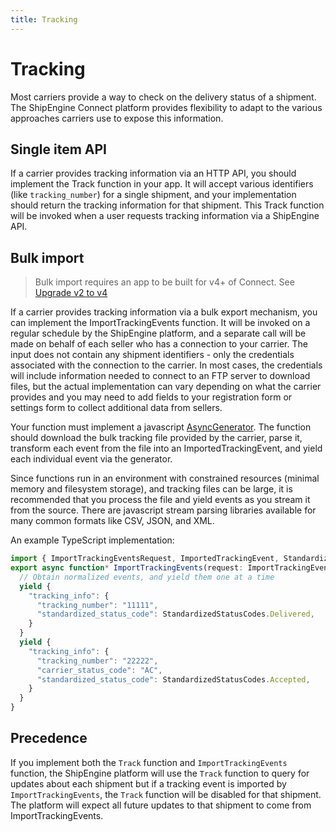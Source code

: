 ```yaml
---
title: Tracking
---
```


# Tracking
Most carriers provide a way to check on the delivery status of a shipment.
The ShipEngine Connect platform provides flexibility to adapt to the various
approaches carriers use to expose this information.

## Single item API
If a carrier provides tracking information via an HTTP API, you should implement
the Track function in your app. It will accept various identifiers (like
`tracking_number`) for a single shipment, and your implementation should return
the tracking information for that shipment. This Track function will be invoked
when a user requests tracking information via a ShipEngine API.

## Bulk import

> Bulk import requires an app to be built for v4+ of Connect. See [Upgrade v2 to v4](/getting-started/v2-v4-upgrade/)

If a carrier provides tracking information via a bulk export mechanism, you can
implement the ImportTrackingEvents function. It will be invoked on a regular
schedule by the ShipEngine platform, and a separate call will be made on behalf
of each seller who has a connection to your carrier. The input does not contain
any shipment identifiers - only the credentials associated with the connection
to the carrier. In most cases, the credentials will include information needed
to connect to an FTP server to download files, but the actual implementation
can vary depending on what the carrier provides and you may need to add fields
to your registration form or settings form to collect additional data from
sellers.

Your function must implement a javascript [AsyncGenerator](https://developer.mozilla.org/en-US/docs/Web/JavaScript/Reference/Global_Objects/AsyncGenerator).
The function should download the bulk tracking file provided by the carrier,
parse it, transform each event from the file into an ImportedTrackingEvent, and
yield each individual event via the generator.

Since functions run in an environment with constrained resources (minimal
memory and filesystem storage), and tracking files can be large, it is
recommended that you process the file and yield events as you stream it from the
source. There are javascript stream parsing libraries available for many common
formats like CSV, JSON, and XML.


An example TypeScript implementation:

```typescript
import { ImportTrackingEventsRequest, ImportedTrackingEvent, StandardizedStatusCodes } from "@shipengine/connect-carrier-api";
export async function* ImportTrackingEvents(request: ImportTrackingEventsRequest): AsyncGenerator<ImportedTrackingEvent> {
  // Obtain normalized events, and yield them one at a time
  yield {
    "tracking_info": {
      "tracking_number": "11111",
      "standardized_status_code": StandardizedStatusCodes.Delivered,
    }
  }
  yield {
    "tracking_info": {
      "tracking_number": "22222",
      "carrier_status_code": "AC",
      "standardized_status_code": StandardizedStatusCodes.Accepted,
    }
  }
}
```

## Precedence
If you implement both the `Track` function and `ImportTrackingEvents` function,
the ShipEngine platform will use the `Track` function to query for updates about
each shipment but if a tracking event is imported by `ImportTrackingEvents`,
 the `Track` function will be disabled for that shipment. The platform will
expect all future updates to that shipment to come from ImportTrackingEvents.
